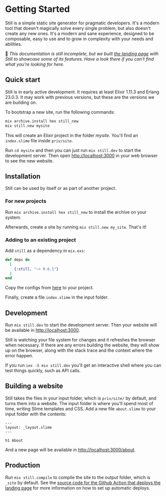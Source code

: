 # Getting Started

Still is a simple static site generator for pragmatic developers. It's a modern tool that doesn't magically solve every single problem, but also doesn't create any new ones. It's a modern and sane experience, designed to be composable, easy to use and to grow in complexity with your needs and abilities.

🚧 _This documentation is still incomplete, but we built [the landing page](https://github.com/subvisual/still/tree/master/priv/site) with Still to showcase some of its features. Have a look there if you can't find what you're looking for here._

## Quick start

Still is in early active development. It requires at least Elixir 1.11.3 and Erlang 23.0.3. It may work with previous versions, but these are the versions we are building on.

To bootstrap a new site, run the following commands:

```bash
mix archive.install hex still_new
mix still.new mysite
```

This will create an Elixir project in the folder _mysite_. You'll find an `index.slime` file inside `priv/site`.

Run `cd mysite` and then you can just run `mix still.dev` to start the development server. Then open [http://localhost:3000](http://localhost:3000) in your web browser to see the new website.

## Installation

Still can be used by itself or as part of another project.

### For new projects

Run `mix archive.install hex still_new` to install the archive on your system.

Afterwards, create a site by running `mix still.new my_site`. That's it!

### Adding to an existing project

Add `still` as a dependency in `mix.exs`:

```elixir
def deps do
  [
    {:still, "~> 0.6.1"}
  ]
end
```

Copy the configs from [here](https://github.com/still-ex/still/tree/master/installer/priv/templates/config) to your project.

Finally, create a file `index.slime` in the input folder.

## Development

Run `mix still.dev` to start the development server. Then your website will be available in [http://localhost:3000](http://localhost:3000/).

Still is watching your file system for changes and it refreshes the browser when necessary. If there are any errors building the website, they will show up on the browser, along with the stack trace and the context where the error happen.

If you run `iex -S mix still.dev` you'll get an interactive shell where you can test things quickly, such as API calls.

## Building a website

Still takes the files in your input folder, which is `priv/site/` by default, and turns them into a website. The input folder is where you'll spend most of time, writing Slime templates and CSS. Add a new file `about.slime` to your input folder with the contents:

```
---
layout: _layout.slime
---

h1 About
```

And a new page will be available in [http://localhost:3000/about](http://localhost:3000/about).

## Production

Run `mix still.compile` to compile the site to the output folder, which is `_site` by default. See the [source code for the Github Action that deploys the landing page](https://github.com/subvisual/still/blob/master/.github/workflows/site.yml) for more information on how to set up automatic deploys.
